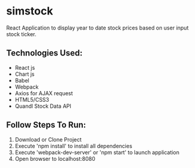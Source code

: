 # simstock
React Application to display year to date stock prices based on user input stock ticker.

## Technologies Used: 
- React js
- Chart js
- Babel
- Webpack
- Axios for AJAX request
- HTML5/CSS3
- Quandl Stock Data API

## Follow Steps To Run:
1. Download or Clone Project
2. Execute 'npm install' to install all dependencies
3. Execute 'webpack-dev-server' or 'npm start' to launch application
4. Open browser to localhost:8080